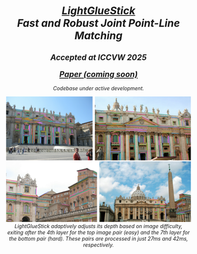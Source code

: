     

<p align="center">
  <h1 align="center"><ins><i>LightGlueStick</i></ins><br><i>Fast and Robust Joint Point-Line Matching</i></h1>
  <h2 align="center">
    <p><i>Accepted at ICCVW 2025</i></p>
    <a href="#" align="center"><i>Paper (coming soon)</i></a>
  </h2>
  <p align="center"><em><i>Codebase under active development.</i></em></p>
</p>


<div align="center">
  <img src="assets/viz_4th_layer_exit_lines.png" alt="4th Layer Exit Lines" width="700">
  <br>
  <img src="assets/viz_7th_layer_exit_lines.png" alt="7th Layer Exit Lines" width="700">
</div>

<div align="center" style="max-width:800px; margin:auto;">
  <i>LightGlueStick adaptively adjusts its depth based on image difficulty, exiting after the 4th layer for the top image pair (easy) and the 7th layer for the bottom pair (hard). These pairs are processed in just 27ms and 42ms, respectively.</i>
</div>